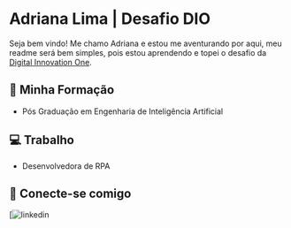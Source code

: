 
# Adriana Lima | Desafio DIO


Seja bem vindo! Me chamo Adriana e estou me aventurando por aqui, meu readme será bem simples, pois estou aprendendo e topei o desafio da [Digital Innovation One](https://www.dio.me/).

## 📖 Minha Formação
- Pós Graduação em Engenharia de Inteligência Artificial

## 💻 Trabalho
- Desenvolvedora de RPA

## 🔗 Conecte-se comigo
[![linkedin](https://www.linkedin.com/in/adriana-lima-a159a5231/)